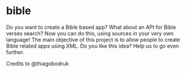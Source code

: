 # bible
Do you want to create a Bible based app? What about an API for Bible verses search? Now you can do this, using sources in your very own language! The main objective of this project is to allow people to create Bible related apps using XML. Do you like this idea? Help us to go even further. 

Credits to @thiagobodruk

